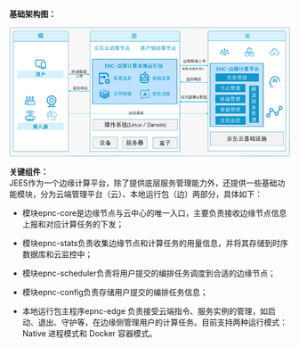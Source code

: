 **基础架构图：**

![architecture.png](../../../../image/Equal-EdgeService/architecture.png)


**关键组件：**<br>
JEES作为一个边缘计算平台，除了提供底层服务管理能力外，还提供一些基础功能模块，分为云端管理平台（云）、本地运行包（边）两部分，具体如下：
- 模块epnc-core是边缘节点与云中心的唯一入口，主要负责接收边缘节点信息上报和对应计算任务的下发；

- 模块epnc-stats负责收集边缘节点和计算任务的用量信息，并将其存储到时序数据库和云监控中；

- 模块epnc-scheduler负责将用户提交的编排任务调度到合适的边缘节点；

- 模块epnc-config负责存储用户提交的编排任务信息；

- 本地运行包主程序epnc-edge 负责接受云端指令、服务实例的管理，如启动、退出、守护等，在边缘侧管理用户的计算任务。目前支持两种运行模式：Native 进程模式和 Docker 容器模式。

